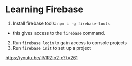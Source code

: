 # Learning Firebase



1. Install firebase tools: `npm i -g firebase-tools`
  - this gives access to the `firebase` command. 
2. Run `firebase login` to gain access to console projects
3. Run `firebase init` to set up a project

https://youtu.be/iIVlRZIo2-c?t=261